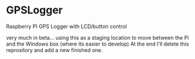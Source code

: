 GPSLogger
=========

Raspberry PI GPS Logger with LCD/button control

very much in beta... using this as a staging location to move between the Pi and the Windows box (where its easier to develop)
At the end I'll delete this reprository and add a new finished one.
